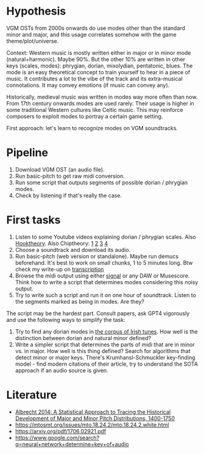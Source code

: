 # Hypothesis

VGM OSTs from 2000s onwards do use modes other than the standard minor and major, and this usage correlates somehow with the game theme/plot/universe.

Context: Western music is mostly written either in major or in minor mode (natural+harmonic). Maybe 90%. But the other 10% are written in other keys (scales, modes): phrygian, dorian, mixolydian, pentatonic, blues. The mode is an easy theoretical concept to train yourself to hear in a piece of music. It contributes a lot to the vibe of the track and its extra-musical connotations. It may convey emotions (if music can convey any).

Historically, medieval music was written in modes way more often than now. From 17th century onwards modes are used rarely. Their usage is higher in some traditional Western cultures like Celtic music. This may reinforce composers to exploit modes to portray a certain game setting.

First approach: let's learn to recognize modes on VGM soundtracks.

# Pipeline
1. Download VGM OST (an audio file).
2. Run basic-pitch to get raw midi conversion.
3. Run some script that outputs segments of possible dorian / phrygian modes.
4. Check by listening if that's really the case.

# First tasks
1. Listen to some Youtube videos explaining dorian / phrygian scales. Also [Hooktheory](https://book-two.hooktheory.com/section/dorian-mode). Also Chiptheory: [1](https://vpavlenko.github.io/chiptheory/search/scale/phrygian) [2](https://vpavlenko.github.io/chiptheory/search/scale/dorian) [3](https://vpavlenko.github.io/chiptheory/search/harmony/dorian_shuttle) [4](https://vpavlenko.github.io/chiptheory/search/harmony/phrygian_shuttle)
2. Choose a soundtrack and download its audio.
3. Run basic-pitch (web version or standalone). Maybe run demucs beforehand. It's best to work on small chunks, 1 to 5 minutes long. Btw check my write-up on [transcription](https://github.com/vpavlenko/study-music/blob/main/parts/transcription.md)
4. Browse the midi output using either [signal](https://signal.vercel.app/) or any DAW or Musescore. Think how to write a script that determines modes considering this noisy output.
5. Try to write such a script and run it on one hour of soundtrack. Listen to the segments marked as being in modes. Are they?

The script may be the hardest part. Consult papers, ask GPT4 vigorously and use the following ways to simplify the task:
1. Try to find any dorian modes in [the corpus of Irish tunes](http://www.oldmusicproject.com/oneils1.html). How well is the distinction between dorian and natural minor defined?
2. Write a simpler script that determines the parts of midi that are in minor vs. in major. How well is this thing defined? Search for algorithms that detect minor or major keys. There's Krumhansl-Schmuckler key-finding model - find modern citations of their article, try to understand the SOTA approach if an audio source is given.

# Literature
- [Albrecht 2014: A Statistical Approach to Tracing the Historical Development of Major and Minor Pitch Distributions, 1400-1750](https://www.dropbox.com/scl/fi/qiybsaymwg1dm4eg8ktmh/albrecht2014.pdf?rlkey=wp0yuxl118ztfbuf7rj1ehux7&dl=0)
- https://mtosmt.org/issues/mto.18.24.2/mto.18.24.2.white.html
- https://arxiv.org/pdf/1706.02921.pdf
- https://www.google.com/search?q=neural+network+determine+key+of+audio
